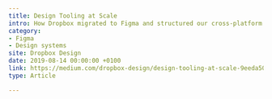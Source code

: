 ```yaml
---
title: Design Tooling at Scale
intro: How Dropbox migrated to Figma and structured our cross-platform design system.
category:
- Figma
- Design systems
site: Dropbox Design
date: 2019-08-14 00:00:00 +0100
link: https://medium.com/dropbox-design/design-tooling-at-scale-9eeda5019b21?source=rss----eaaf101de83d---4
type: Article

---
```

